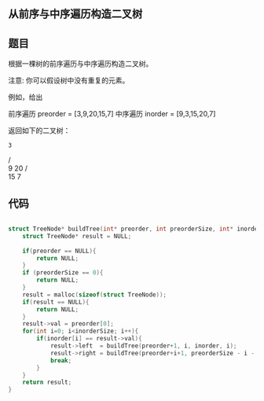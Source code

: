 ## 从前序与中序遍历构造二叉树

## 题目

根据一棵树的前序遍历与中序遍历构造二叉树。

注意:
你可以假设树中没有重复的元素。

例如，给出

前序遍历 preorder = [3,9,20,15,7]
中序遍历 inorder = [9,3,15,20,7]

返回如下的二叉树：

    3
   / \
  9  20
    /  \
   15   7

## 代码

```c

struct TreeNode* buildTree(int* preorder, int preorderSize, int* inorder, int inorderSize){
    struct TreeNode* result = NULL;
    
    if(preorder == NULL){
        return NULL;
    }
    if (preorderSize == 0){
        return NULL;
    }
    result = malloc(sizeof(struct TreeNode));
    if(result == NULL){
        return NULL;
    }
    result->val = preorder[0];
    for(int i=0; i<inorderSize; i++){
        if(inorder[i] == result->val){
            result->left  = buildTree(preorder+1, i, inorder, i);
            result->right = buildTree(preorder+i+1, preorderSize - i - 1, inorder+i+1, inorderSize-i-1);
            break;
        }
    }
    return result;
}
```

